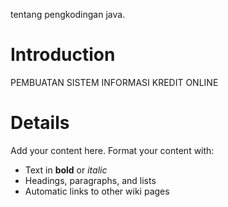 tentang pengkodingan java.

# Introduction #

PEMBUATAN SISTEM INFORMASI KREDIT ONLINE


# Details #

Add your content here.  Format your content with:
  * Text in **bold** or _italic_
  * Headings, paragraphs, and lists
  * Automatic links to other wiki pages